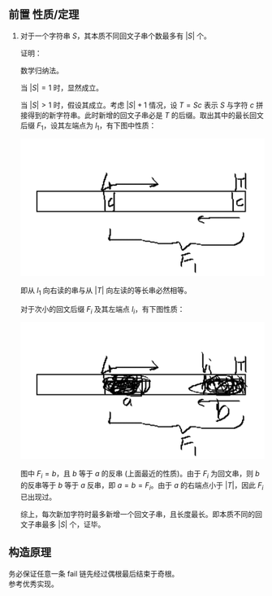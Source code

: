 ## 前置 性质/定理

1. 对于一个字符串 $S$，其本质不同回文子串个数最多有 $|S|$ 个。

   证明：

   数学归纳法。

   当 $|S| = 1$ 时，显然成立。

   当 $|S| > 1$ 时，假设其成立。考虑 $|S| + 1$ 情况，设 $T=Sc$ 表示 $S$ 与字符 $c$ 拼接得到的新字符串。此时新增的回文子串必是 $T$ 的后缀。取出其中的最长回文后缀 $F_1$，设其左端点为 $l_1$，有下图中性质：

   ![](pam1.png)

   即从 $l_1$ 向右读的串与从 $|T|$ 向左读的等长串必然相等。

   对于次小的回文后缀 $F_i$ 及其左端点 $l_i$，有下图性质：

   ![](pam2.png)

   图中 $F_i = b$，且 $b$ 等于 $a$ 的反串 (上面最近的性质)。由于 $F_i$ 为回文串，则 $b$ 的反串等于 $b$ 等于 $a$ 反串，即 $a = b = F_i$。由于 $a$ 的右端点小于 $|T|$，因此 $F_i$ 已出现过。

   综上，每次新加字符时最多新增一个回文子串，且长度最长。即本质不同的回文子串最多 $|S|$ 个，证毕。



## 构造原理

务必保证任意一条 $\text{fail}$ 链先经过偶根最后结束于奇根。  
参考优秀实现。